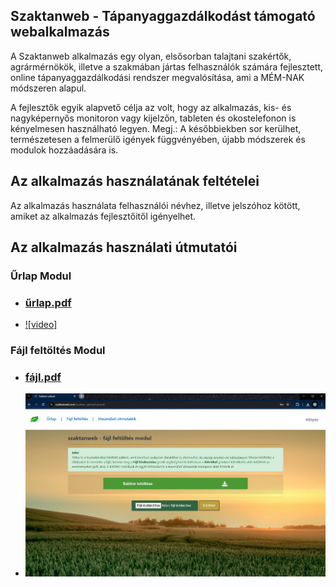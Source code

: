 
## Szaktanweb - Tápanyaggazdálkodást támogató webalkalmazás

A Szaktanweb alkalmazás  egy  olyan, elsősorban  talajtani  szakértők, agrármérnökök, illetve a szakmában jártas felhasználók számára fejlesztett, online tápanyaggazdálkodási  rendszer megvalósítása,  ami  a  MÉM-NAK módszeren alapul.

A fejlesztők egyik alapvető célja az volt, hogy az alkalmazás, kis- és nagyképernyős monitoron  vagy kijelzőn, tableten és okostelefonon is kényelmesen használható legyen.  Megj.:  A későbbiekben  sor kerülhet, természetesen a felmerülő igények függvényében, újabb módszerek és modulok hozzáadására is. 

## Az alkalmazás használatának feltételei 

Az alkalmazás használata felhasználói névhez, illetve jelszóhoz kötött,  amiket  az 
alkalmazás fejlesztőitől igényelhet.

## Az alkalmazás használati útmutatói

### Űrlap Modul

- ### [űrlap.pdf](https://github.com/grbeno/szaktanweb_info/blob/main/%C3%9Atmutat%C3%B3k/f%C3%A1jl.pdf)

- [![video]](https://github.com/user-attachments/assets/37a561d8-d39d-4ccc-ab79-0abb8d217684)

### Fájl feltöltés Modul

- ### [fájl.pdf](https://github.com/grbeno/szaktanweb_info/blob/main/%C3%9Atmutat%C3%B3k/%C5%B1rlap.pdf)

- ![video](https://raw.githubusercontent.com/grbeno/szaktanweb_info/main/video/thumbnail2.jpg)



